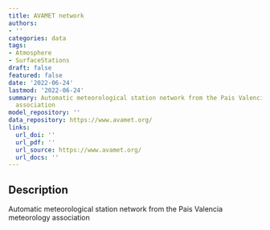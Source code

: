 ```yaml
---
title: AVAMET network
authors:
- ''
categories: data
tags:
- Atmosphere
- SurfaceStations
draft: false
featured: false
date: '2022-06-24'
lastmod: '2022-06-24'
summary: Automatic meteorological station network from the Pais Valencia meteorology
  association
model_repository: ''
data_repository: https://www.avamet.org/
links:
  url_doi: ''
  url_pdf: ''
  url_source: https://www.avamet.org/
  url_docs: ''
---
```


## Description

Automatic meteorological station network from the Pais Valencia meteorology association

